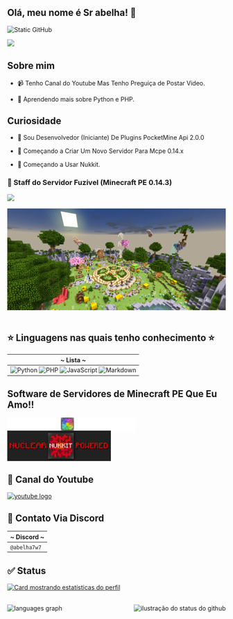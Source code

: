 ## Olá, meu nome é Sr abelha! 🍯

<img src="https://img.shields.io/static/v1?label=Perfil&message=Sr abelha&color=f8efd4&style=for-the-badge&logo=GitHub" alt="Static GitHub">

![](https://komarev.com/ghpvc/?username=gusta7w7&color=006bed)

## Sobre mim

- 📹 Tenho Canal do Youtube Mas Tenho Preguiça de Postar Video.

- 🌱 Aprendendo mais sobre Python e PHP.

## Curiosidade

- 🧱 Sou Desenvolvedor (Iniciante) De Plugins PocketMine Api 2.0.0
  
- 💫 Começando a Criar Um Novo Servidor Para Mcpe 0.14.x
  
- 💫 Começando a Usar Nukkit.


### 🧢 Staff do Servidor Fuzivel (Minecraft PE 0.14.3)

[![](https://dcbadge.vercel.app/api/server/hHUDgKCGXP?style=flat)](https://discord.gg/hHUDgKCGXP)

<img align='right' 
src="https://raw.githubusercontent.com/gusta7w7/gusta7w7/main/Screenshot_20240303_181249_Minecraft%20-%20Pocket%20Edition.png" alt="Fuzivel"/>
</div>  

ㅤㅤㅤㅤㅤㅤㅤㅤㅤㅤㅤ

 ## :star: Linguagens nas quais tenho conhecimento :star: ## 
 
| ~ Lista ~ |
| --- |
| ![Python](https://img.shields.io/badge/Python-3776AB?style=for-the-badge&logo=python&logoColor=white) ![PHP](https://img.shields.io/badge/PHP-777BB4?style=for-the-badge&logo=php&logoColor=white) ![JavaScript](https://img.shields.io/badge/javascript-%23323330.svg?style=for-the-badge&logo=javascript&logoColor=%23F7DF1E) ![Markdown](https://img.shields.io/badge/markdown-%23000000.svg?style=for-the-badge&logo=markdown&logoColor=white)
  
 ## Software de Servidores de Minecraft PE Que Eu Amo!! ## 

<img align='center' src="https://raw.githubusercontent.com/pmmp/PocketMine-MP/stable/.github/readme/pocketmine-dark-rgb.gif" alt="languages graph" height="30" />
</div>

<img align='center' src="https://raw.githubusercontent.com/CloudburstMC/Nukkit/master/.github/images/banner.png" alt="languages graph" height="70" />
</div>

## 💫 Canal do Youtube ## 

<div align="left">
  <a href="https://youtube.com/@abelha7w7" target="_blank">
    <img src="https://img.shields.io/badge/YouTube-FF0000?style=for-the-badge&logo=youtube&logoColor=white" height="22" alt="youtube logo"  />
  </a>
</div>

## 💫 Contato Via Discord ## 

| ~        Discord      ~  |
| -------------------------                      |
| `@abelha7w7` |

## :white_check_mark: Status ##

[![Card mostrando estatísticas do perfil](https://github-profile-summary-cards.vercel.app/api/cards/profile-details?username=gusta7w7&theme=solarized_dark)](#)

<br/>
<img align='right' src="https://github-readme-stats.vercel.app/api?username=gusta7w7&show_icons=true&title_color=783c00&text_color=af552e&icon_color=783c00&bg_color=f8efd4&cache_seconds=2300" alt="ilustração do status do github">

 <img src="https://github-readme-stats.vercel.app/api/top-langs?username=gusta7w7&locale=en&hide_title=false&layout=compact&card_width=320&langs_count=5&theme=dracula&hide_border=false" height="150" alt="languages graph"  />
</div>
